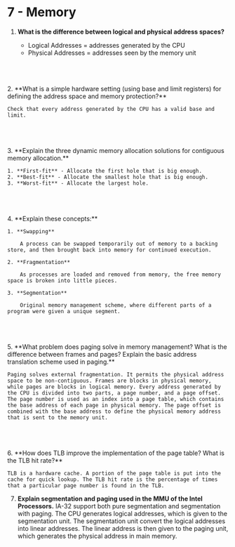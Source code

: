 # 7 - Memory

1. **What is the difference between logical and physical address spaces?**
    
    * Logical Addresses = addresses generated by the CPU
    * Physical Addresses = addresses seen by the memory unit
<br>
<br>
<br>
2. **What is a simple hardware setting (using base and limit registers) for defining the address space and memory protection?**

    Check that every address generated by the CPU has a valid base and limit.
<br>
<br>
<br>
3. **Explain the three dynamic memory allocation solutions for contiguous memory allocation.**

    1. **First-fit** - Allocate the first hole that is big enough.
    2. **Best-fit** - Allocate the smallest hole that is big enough.
    3. **Worst-fit** - Allocate the largest hole.
<br>
<br>
<br>
4. **Explain these concepts:**

    1. **Swapping**

        A process can be swapped temporarily out of memory to a backing store, and then brought back into memory for continued execution.

    2. **Fragmentation**
        
        As processes are loaded and removed from memory, the free memory space is broken into little pieces.

    3. **Segmentation**
    
        Original memory management scheme, where different parts of a program were given a unique segment.
<br>
<br>
<br>
5. **What problem does paging solve in memory management? What is the difference between frames and pages? Explain the basic address translation scheme used in paging.**

    Paging solves external fragmentation. It permits the physical address space to be non-contiguous. Frames are blocks in physical memory, while pages are blocks in logical memory. Every address generated by the CPU is divided into two parts, a page number, and a page offset. The page number is used as an index into a page table, which contains the base address of each page in physical memory. The page offset is combined with the base address to define the physical memory address that is sent to the memory unit.
<br>
<br>
<br>
6. **How does TLB improve the implementation of the page table? What is the TLB hit rate?**

    TLB is a hardware cache. A portion of the page table is put into the cache for quick lookup. The TLB hit rate is the percentage of times that a particular page number is found in the TLB.

7. **Explain segmentation and paging used in the MMU of the Intel Processors.**
    IA-32 support both pure segmentation and segmentation with paging. The CPU generates logical addresses, which is given to the segmentation unit. The segmentation unit convert the logical addresses into linear addresses. The linear address is then given to the paging unit, which generates the physical address in main memory.
